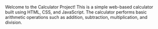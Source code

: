 Welcome to the Calculator Project! This is a simple web-based calculator built using HTML, CSS, and JavaScript. The calculator performs basic arithmetic operations such as addition, subtraction, multiplication, and division.
